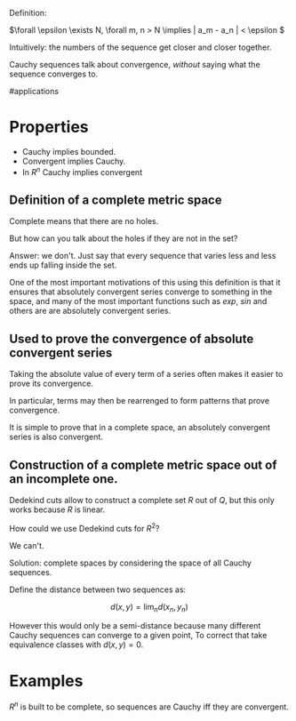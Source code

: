 Definition:

$\forall \epsilon \exists N, \forall m, n > N \implies | a_m - a_n | < \epsilon $

Intuitively: the numbers of the sequence get closer and closer together.

Cauchy sequences talk about convergence,
*without* saying what the sequence converges to.

#applications

# Properties

- Cauchy implies bounded.
- Convergent implies Cauchy.
- In $R^n$ Cauchy implies convergent

## Definition of a complete metric space

Complete means that there are no holes.

But how can you talk about the holes if they are not in the set?

Answer: we don't. Just say that every sequence that varies less and less
ends up falling inside the set.

One of the most important motivations of this using this definition
is that it ensures that absolutely convergent series converge to something in the space,
and many of the most important functions such as $exp$, $sin$ and others are
are absolutely convergent series.

## Used to prove the convergence of absolute convergent series

Taking the absolute value of every term of a series often makes it easier to prove its convergence.

In particular, terms may then be rearrenged to form patterns that prove convergence.

It is simple to prove that in a complete space, an absolutely convergent series is also convergent.

## Construction of a complete metric space out of an incomplete one.

Dedekind cuts allow to construct a complete set $R$ out of $Q$,
but this only works because $R$ is linear.

How could we use Dedekind cuts for $R^2$?

We can't.

Solution: complete spaces by considering the space of all Cauchy sequences.

Define the distance between two sequences as:

$$d(x, y) = \lim_n d\left(x_n, y_n\right)$$

However this would only be a semi-distance because many different Cauchy sequences can converge to a given point,
To correct that take equivalence classes with $d(x, y) = 0$.

# Examples

$R^n$ is built to be complete, so sequences are Cauchy iff they are convergent.
